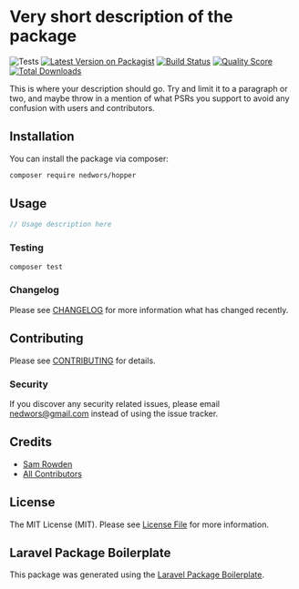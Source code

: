 # Very short description of the package

![Tests](https://github.com/nedwors/hopper/workflows/Tests/badge.svg)
[![Latest Version on Packagist](https://img.shields.io/packagist/v/nedwors/hopper.svg?style=flat-square)](https://packagist.org/packages/nedwors/hopper)
[![Build Status](https://img.shields.io/travis/nedwors/hopper/master.svg?style=flat-square)](https://travis-ci.org/nedwors/hopper)
[![Quality Score](https://img.shields.io/scrutinizer/g/nedwors/hopper.svg?style=flat-square)](https://scrutinizer-ci.com/g/nedwors/hopper)
[![Total Downloads](https://img.shields.io/packagist/dt/nedwors/hopper.svg?style=flat-square)](https://packagist.org/packages/nedwors/hopper)

This is where your description should go. Try and limit it to a paragraph or two, and maybe throw in a mention of what PSRs you support to avoid any confusion with users and contributors.

## Installation

You can install the package via composer:

```bash
composer require nedwors/hopper
```

## Usage

``` php
// Usage description here
```

### Testing

``` bash
composer test
```

### Changelog

Please see [CHANGELOG](CHANGELOG.md) for more information what has changed recently.

## Contributing

Please see [CONTRIBUTING](CONTRIBUTING.md) for details.

### Security

If you discover any security related issues, please email nedwors@gmail.com instead of using the issue tracker.

## Credits

- [Sam Rowden](https://github.com/nedwors)
- [All Contributors](../../contributors)

## License

The MIT License (MIT). Please see [License File](LICENSE.md) for more information.

## Laravel Package Boilerplate

This package was generated using the [Laravel Package Boilerplate](https://laravelpackageboilerplate.com).
